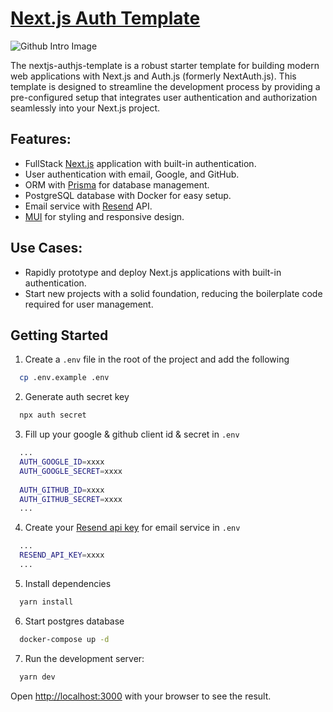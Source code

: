 # [Next.js Auth Template](https://nextauth.dannyisadog.com)

![Github Intro Image](https://nextauth.dannyisadog.com/github-intro.png)

The nextjs-authjs-template is a robust starter template for building modern web applications with Next.js and Auth.js (formerly NextAuth.js). This template is designed to streamline the development process by providing a pre-configured setup that integrates user authentication and authorization seamlessly into your Next.js project.

## Features:
- FullStack [Next.js](https://nextjs.org/) application with built-in authentication.
- User authentication with email, Google, and GitHub.
- ORM with [Prisma](https://www.prisma.io/) for database management.
- PostgreSQL database with Docker for easy setup.
- Email service with [Resend](https://resend.com/) API.
- [MUI](https://mui.com/) for styling and responsive design.


## Use Cases:
- Rapidly prototype and deploy Next.js applications with built-in authentication.
- Start new projects with a solid foundation, reducing the boilerplate code required for user management.

## Getting Started

1. Create a `.env` file in the root of the project and add the following

```bash
  cp .env.example .env
```

2. Generate auth secret key

```bash
  npx auth secret
```

3. Fill up your google & github client id & secret in `.env`

```bash
  ...
  AUTH_GOOGLE_ID=xxxx
  AUTH_GOOGLE_SECRET=xxxx
  
  AUTH_GITHUB_ID=xxxx
  AUTH_GITHUB_SECRET=xxxx
  ...
```

4. Create your [Resend api key](https://resend.com/api-keys) for email service in `.env`
   
```bash
  ...
  RESEND_API_KEY=xxxx
  ...
```

5. Install dependencies

```bash
  yarn install
```

6. Start postgres database

```bash
  docker-compose up -d
```

7. Run the development server:

```bash
  yarn dev
```

Open [http://localhost:3000](http://localhost:3000) with your browser to see the result.
